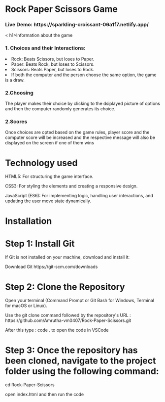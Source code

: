 <h1>Rock Paper Scissors Game</h1>
<h3>Live Demo: https://sparkling-croissant-06a1f7.netlify.app/</h3>
< h1>Information about the game</h1>
<h3>1. Choices and their Interactions:</h3>
<li>Rock: Beats Scissors, but loses to Paper.</li>
<li>Paper: Beats Rock, but loses to Scissors.</li>
<li>Scissors: Beats Paper, but loses to Rock.</li>
<li>If both the computer and the person choose the same option, the game is a draw.</li>
<h3>2.Choosing</h3>
<p>The player makes their choice by clicking to the dsiplayed picture of options and then the computer randomly generates its choice.</p>
<h3>2.Scores</h3>
<p>Once choices are opted based on the game rules, player score and the computer score will be increased and the respective message will also be displayed on the screen if one of them wins</p>
<h1>Technology used</h1>
<p>HTML5: For structuring the game interface.</p>
<p>CSS3: For styling the elements and creating a responsive design.</p>
<p>JavaScript (ES6): For implementing logic, handling user interactions, and updating the user move state dynamically.</p>

<h1>Installation</h1>

<h1>Step 1: Install Git </h1>
<p>If Git is not installed on your machine, download and install it:</p>
<p>Download Git https://git-scm.com/downloads</p>



<h1>Step 2: Clone the Repository</h1>
<p>Open your terminal (Command Prompt or Git Bash for Windows, Terminal for macOS or Linux).</p>
<p>Use the git clone command followed by the repository's URL : https://github.com/Amrutha-vm0407/Rock-Paper-Scissors.git</p>
<p>After this type : code . to open the code in VSCode</p>



<h1>Step 3: Once the repository has been cloned, navigate to the project folder using the following command:</h1>
<p>cd Rock-Paper-Scissors</p>
<p>open index.html and then run the code </p>


